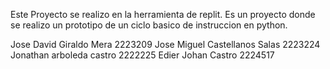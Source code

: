 Este Proyecto se realizo en la herramienta de replit.
Es un proyecto donde se realizo un prototipo de un ciclo basico de instruccion en python.

Jose David Giraldo Mera 2223209
Jose Miguel Castellanos Salas 2223224
Jonathan arboleda castro 2222225
Edier Johan Castro 2224517
